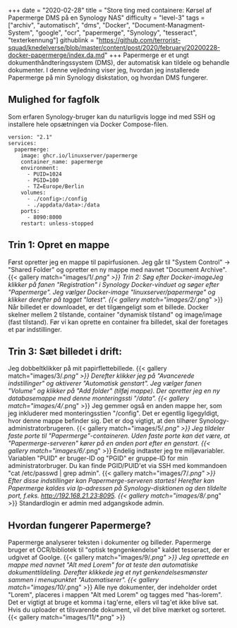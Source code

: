 +++
date = "2020-02-28"
title = "Store ting med containere: Kørsel af Papermerge DMS på en Synology NAS"
difficulty = "level-3"
tags = ["archiv", "automatisch", "dms", "Docker", "Document-Managment-System", "google", "ocr", "papermerge", "Synology", "tesseract", "texterkennung"]
githublink = "https://github.com/terrorist-squad/knedelverse/blob/master/content/post/2020/february/20200228-docker-papermerge/index.da.md"
+++
Papermerge er et ungt dokumenthåndteringssystem (DMS), der automatisk kan tildele og behandle dokumenter. I denne vejledning viser jeg, hvordan jeg installerede Papermerge på min Synology diskstation, og hvordan DMS fungerer.
## Mulighed for fagfolk
Som erfaren Synology-bruger kan du naturligvis logge ind med SSH og installere hele opsætningen via Docker Compose-filen.
```
version: "2.1"
services:
  papermerge:
    image: ghcr.io/linuxserver/papermerge
    container_name: papermerge
    environment:
      - PUID=1024
      - PGID=100
      - TZ=Europe/Berlin
    volumes:
      - ./config>:/config
      - ./appdata/data>:/data
    ports:
      - 8090:8000
    restart: unless-stopped

```

## Trin 1: Opret en mappe
Først opretter jeg en mappe til papirfusionen. Jeg går til "System Control" -> "Shared Folder" og opretter en ny mappe med navnet "Document Archive".
{{< gallery match="images/1/*.png" >}}
Trin 2: Søg efter Docker-imageJeg klikker på fanen "Registration" i Synology Docker-vinduet og søger efter "Papermerge". Jeg vælger Docker-image "linuxserver/papermerge" og klikker derefter på tagget "latest".
{{< gallery match="images/2/*.png" >}}
Når billedet er downloadet, er det tilgængeligt som et billede. Docker skelner mellem 2 tilstande, container "dynamisk tilstand" og image/image (fast tilstand). Før vi kan oprette en container fra billedet, skal der foretages et par indstillinger.
## Trin 3: Sæt billedet i drift:
Jeg dobbeltklikker på mit papirflettebillede.
{{< gallery match="images/3/*.png" >}}
Derefter klikker jeg på "Avancerede indstillinger" og aktiverer "Automatisk genstart". Jeg vælger fanen "Volume" og klikker på "Add folder" (tilføj mappe). Der opretter jeg en ny databasemappe med denne monteringssti "/data".
{{< gallery match="images/4/*.png" >}}
Jeg gemmer også en anden mappe her, som jeg inkluderer med monteringsstien "/config". Det er egentlig ligegyldigt, hvor denne mappe befinder sig. Det er dog vigtigt, at den tilhører Synology-administratorbrugeren.
{{< gallery match="images/5/*.png" >}}
Jeg tildeler faste porte til "Papermerge"-containeren. Uden faste porte kan det være, at "Papermerge-serveren" kører på en anden port efter en genstart.
{{< gallery match="images/6/*.png" >}}
Endelig indtaster jeg tre miljøvariabler. Variablen "PUID" er bruger-ID og "PGID" er gruppe-ID for min administratorbruger. Du kan finde PGID/PUID'et via SSH med kommandoen "cat /etc/passwd | grep admin".
{{< gallery match="images/7/*.png" >}}
Efter disse indstillinger kan Papermerge-serveren startes! Herefter kan Papermerge kaldes via Ip-adressen på Synology-disktionen og den tildelte port, f.eks. http://192.168.21.23:8095.
{{< gallery match="images/8/*.png" >}}
Standardlogin er admin med adgangskode admin.
## Hvordan fungerer Papermerge?
Papermerge analyserer teksten i dokumenter og billeder. Papermerge bruger et OCR/bibliotek til "optisk tegngenkendelse" kaldet tesseract, der er udgivet af Goolge.
{{< gallery match="images/9/*.png" >}}
Jeg oprettede en mappe med navnet "Alt med Lorem" for at teste den automatiske dokumenttildeling. Derefter klikkede jeg et nyt genkendelsesmønster sammen i menupunktet "Automatiserer".
{{< gallery match="images/10/*.png" >}}
Alle nye dokumenter, der indeholder ordet "Lorem", placeres i mappen "Alt med Lorem" og tagges med "has-lorem". Det er vigtigt at bruge et komma i tag'erne, ellers vil tag'et ikke blive sat. Hvis du uploader et tilsvarende dokument, vil det blive mærket og sorteret.
{{< gallery match="images/11/*.png" >}}